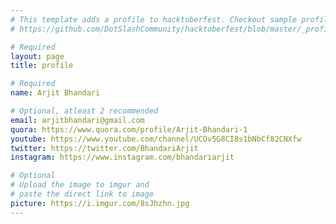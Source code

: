 ```yaml
---
# This template adds a profile to hacktoberfest. Checkout sample profile at
# https://github.com/DotSlashCommunity/hacktoberfest/blob/master/_profile/ksdme.md

# Required
layout: page
title: profile

# Required
name: Arjit Bhandari

# Optional, atleast 2 recommended
email: arjitbhandari@gmail.com
quora: https://www.quora.com/profile/Arjit-Bhandari-1
youtube: https://www.youtube.com/channel/UCOv5G8CI8s1bNbCf82CNXfw
twitter: https://twitter.com/BhandariArjit
instagram: https://www.instagram.com/bhandariarjit

# Optional
# Upload the image to imgur and
# paste the direct link to image
picture: https://i.imgur.com/8sJhzhn.jpg
---
```


